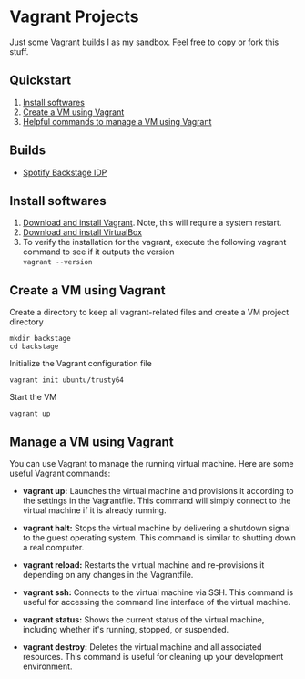 # Vagrant Projects
Just some Vagrant builds I  as my sandbox. Feel free to copy or fork this stuff.

## Quickstart
1. [Install softwares](#Install-softwares)
1. [Create a VM using Vagrant](#Create-a-VM-using-Vagrant)
1. [Helpful commands to manage a VM using  Vagrant](#Manage-a-VM-using-Vagrant)

## Builds
* [Spotify Backstage IDP](backstage)

## Install softwares
1. [Download and install Vagrant](https://developer.hashicorp.com/vagrant/install?product_intent=vagrant). Note, this will require a system restart.
1. [Download and install VirtualBox](https://www.virtualbox.org/wiki/Downloads)
1. To verify the installation for the vagrant, execute the following vagrant command to see if it outputs the version <br/>
`
vagrant --version
`

## Create a VM using Vagrant
Create a directory to keep all vagrant-related files and create a VM project directory <br/>
```
mkdir backstage
cd backstage
```

Initialize the Vagrant configuration file </br>
```
vagrant init ubuntu/trusty64
```

Start the VM
```
vagrant up
```

## Manage a VM using  Vagrant
You can use Vagrant to manage the running virtual machine. Here are some useful Vagrant commands:

* **vagrant up:** Launches the virtual machine and provisions it according to the settings in the Vagrantfile. This command will simply connect to the virtual machine if it is already running.

* **vagrant halt:** Stops the virtual machine by delivering a shutdown signal to the guest operating system. This command is similar to shutting down a real computer.

* **vagrant reload:** Restarts the virtual machine and re-provisions it depending on any changes in the Vagrantfile.

* **vagrant ssh:** Connects to the virtual machine via SSH. This command is useful for accessing the command line interface of the virtual machine.

* **vagrant status:** Shows the current status of the virtual machine, including whether it's running, stopped, or suspended.

* **vagrant destroy:** Deletes the virtual machine and all associated resources. This command is useful for cleaning up your development environment.
